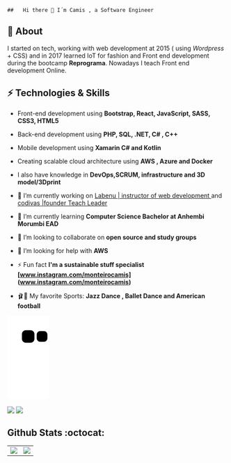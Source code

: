     
    ##   Hi there 👋 I´m Camis , a Software Engineer




## 🖖 About
I started on tech, working with web development at 2015 ( using *Wordpress* + CSS) and in 2017 learned IoT for fashion and Front end development during the bootcamp **Reprograma**. Nowadays I teach Front end development Online.

## ⚡ Technologies & Skills
- Front-end development using **Bootstrap, React, JavaScript, SASS, CSS3, HTML5**
- Back-end development using **PHP, SQL, .NET, C# , C++**
- Mobile development using **Xamarin C# and Kotlin**
- Creating scalable cloud architecture using **AWS , Azure and Docker**
- I also have knowledge in **DevOps,SCRUM, infrastructure and 3D model/3Dprint**

- 🔭 I’m currently working on [ Labenu | instructor of web development ](https://www.labenu.com.br/) and [ codivas |founder Teach Leader ](https://www.codivas.com.br/)

- 🌱 I’m currently learning **Computer Science Bachelor at Anhembi Morumbi EAD**

- 👯 I’m looking to collaborate on **open source and study groups**

- 🤝 I’m looking for help with  **AWS**

- ⚡ Fun fact **I'm a sustainable stuff specialist [www.instagram.com/monteirocamis] (www.instagram.com/monteirocamis)**

- 🩰🏈 My favorite Sports: **Jazz Dance , Ballet Dance and American football**

 ![Snake animation](https://github.com/monteirocamis/monteirocamis/blob/output/github-contribution-grid-snake.svg)
 
  
<p align="center">

  <a href="https://www.linkedin.com/in/camismchaves/"><img src="https://img.shields.io/badge/-monteirocamis-purple?style=flat&logo=Linkedin&logoColor=white" /></a>
  <a href="mailto:devcamismonteiro@gmail.com"><img src="https://img.shields.io/badge/-devcamismonteiro@gmail.com-c14438?style=flat&logo=Gmail&logoColor=white" /></a>
</p>

## Github Stats :octocat:
<center>
<table>
  <tr>
    <td><img align="left" padding-right="10px" src=https://github-readme-stats.vercel.app/api?username=monteirocamis&show_icons=true ></td>
    <td><img align="left" padding-right="10px" src=https://github-readme-stats.vercel.app/api/top-langs/?username=monteirocamis&show_icons=true&layout=compact></td>
  </tr>  
</table>
</center>
